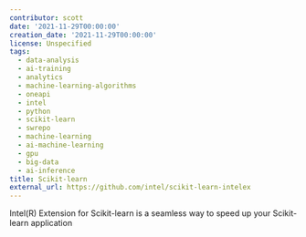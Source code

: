 ```yaml
---
contributor: scott
date: '2021-11-29T00:00:00'
creation_date: '2021-11-29T00:00:00'
license: Unspecified
tags:
  - data-analysis
  - ai-training
  - analytics
  - machine-learning-algorithms
  - oneapi
  - intel
  - python
  - scikit-learn
  - swrepo
  - machine-learning
  - ai-machine-learning
  - gpu
  - big-data
  - ai-inference
title: Scikit-learn
external_url: https://github.com/intel/scikit-learn-intelex
---
```


Intel(R) Extension for Scikit-learn is a seamless way to speed up your Scikit-learn application
